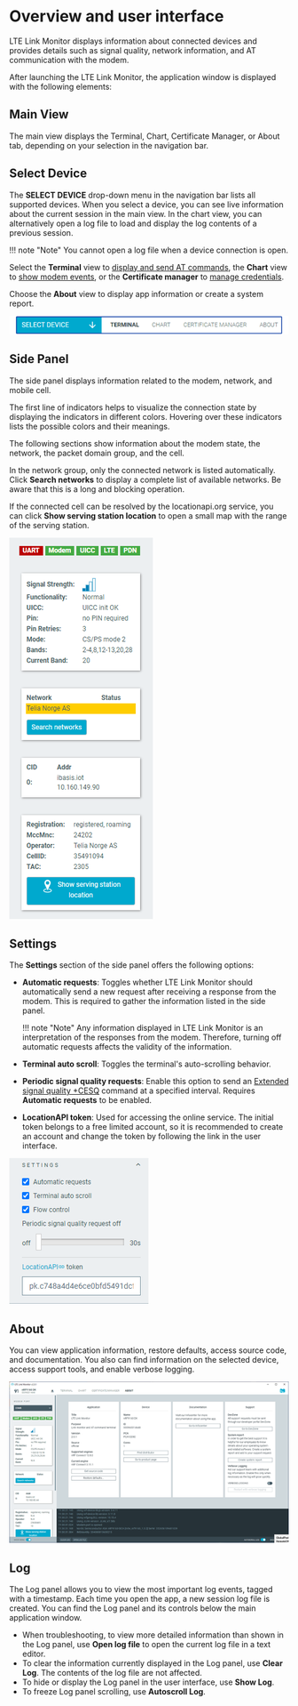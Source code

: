 # Overview and user interface

LTE Link Monitor displays information about connected devices and provides details such as signal quality, network information, and AT communication with the modem.

After launching the LTE Link Monitor, the application window is displayed with the following elements:

## Main View

The main view displays the Terminal, Chart, Certificate Manager, or About tab, depending on your selection in the navigation bar.

## Select Device

The **SELECT DEVICE** drop-down menu in the navigation bar lists all supported devices. When you select a device, you can see live information about the current session in the main view. In the chart view, you can alternatively open a log file to load and display the log contents of a previous session.

!!! note "Note"
      You cannot open a log file when a device connection is open.

Select the **Terminal** view to [display and send AT commands](./lm_terminal_view.md), the **Chart** view to [show modem events](./lm_chart_view.md), or the **Certificate manager** to [manage credentials](./lm_manage_credentials.md).

Choose the **About** view to display app information or create a system report.

![Select Device](./screenshots/navigation-bar.png "Select Device")

## Side Panel

The side panel displays information related to the modem, network, and mobile cell.

The first line of indicators helps to visualize the connection state by displaying the indicators in different colors. Hovering over these indicators lists the possible colors and their meanings.

The following sections show information about the modem state, the network, the packet domain group, and the cell.

In the network group, only the connected network is listed automatically. Click **Search networks** to display a complete list of available networks. Be aware that this is a long and blocking operation.

If the connected cell can be resolved by the locationapi.org service, you can click **Show serving station location** to open a small map with the range of the serving station.

![Side panel](./screenshots/side-panel.png "Side panel")

## Settings

The **Settings** section of the side panel offers the following options:

- **Automatic requests**: Toggles whether LTE Link Monitor should automatically send a new request after receiving a response from the modem. This is required to gather the information listed in the side panel.

    !!! note "Note"
        Any information displayed in LTE Link Monitor is an interpretation of the responses from the modem. Therefore, turning off automatic requests affects the validity of the information.

- **Terminal auto scroll**: Toggles the terminal's auto-scrolling behavior.

- **Periodic signal quality requests**: Enable this option to send an [Extended signal quality +CESQ](https://docs.nordicsemi.com/bundle/ref_at_commands/page/REF/at_commands/mob_termination_ctrl_status/cesq.html) command at a specified interval. Requires **Automatic requests** to be enabled.

- **LocationAPI token**: Used for accessing the online service. The initial token belongs to a free limited account, so it is recommended to create an account and change the token by following the link in the user interface.

![Settings](./screenshots/settings.png "Settings")

## About

You can view application information, restore defaults, access source code, and documentation. You also can find information on the selected device, access support tools, and enable verbose logging.

![nRF Connect for Desktop Link Monitor About tab](./screenshots/nRF_Connect_for_Desktop_Link_about.png "LTE Link Monitor About Tab")

## Log

The Log panel allows you to view the most important log events, tagged with a timestamp. Each time you open the app, a new session log file is created. You can find the Log panel and its controls below the main application window.

- When troubleshooting, to view more detailed information than shown in the Log panel, use **Open log file** to open the current log file in a text editor.
- To clear the information currently displayed in the Log panel, use **Clear Log**. The contents of the log file are not affected.
- To hide or display the Log panel in the user interface, use **Show Log**.
- To freeze Log panel scrolling, use **Autoscroll Log**.